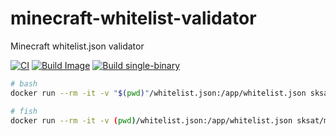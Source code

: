 # minecraft-whitelist-validator
Minecraft whitelist.json validator

[![CI](https://github.com/sksat/minecraft-whitelist-validator/actions/workflows/ci.yml/badge.svg)](https://github.com/sksat/minecraft-whitelist-validator/actions/workflows/ci.yml)
[![Build Image](https://github.com/sksat/minecraft-whitelist-validator/actions/workflows/build-image.yml/badge.svg?branch=main)](https://github.com/sksat/minecraft-whitelist-validator/actions/workflows/build-image.yml)
[![Build single-binary](https://github.com/sksat/minecraft-whitelist-validator/actions/workflows/build-musl.yml/badge.svg)](https://github.com/sksat/minecraft-whitelist-validator/actions/workflows/build-musl.yml)

```sh
# bash
docker run --rm -it -v "$(pwd)"/whitelist.json:/app/whitelist.json sksat/minecraft-whitelist-validator /app/minecraft-whitelist-validator whitelist.json

# fish
docker run --rm -it -v (pwd)/whitelist.json:/app/whitelist.json sksat/minecraft-whitelist-validator /app/minecraft-whitelist-validator whitelist.json
```
